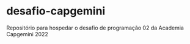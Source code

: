 # desafio-capgemini
Repositório para hospedar o desafio de programação 02 da Academia Capgemini 2022
